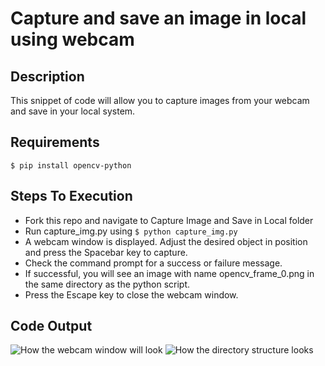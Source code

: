 # Capture and save an image in local using webcam

## Description
This snippet of code will allow you to capture images from your webcam and save in your local system.

## Requirements

`$ pip install opencv-python`

## Steps To Execution
- Fork this repo and navigate to Capture Image and Save in Local folder
- Run capture_img.py using `$ python capture_img.py`
- A webcam window is displayed. Adjust the desired object in position and press the Spacebar key to capture.
- Check the command prompt for a success or failure message.
- If successful, you will see an image with name opencv_frame_0.png in the same directory as the python script.
- Press the Escape key to close the webcam window. 

## Code Output

![How the webcam window will look](https://drive.google.com/file/d/1mBp9I_gON3uY4PpOPrwvPWMcrhM8Z4Sn/view?usp=sharing)
![How the directory structure looks](https://drive.google.com/file/d/1bL65lNivfNhgV1lhjuAqvgn_W5zcrXTx/view?usp=sharing)
